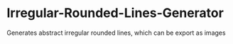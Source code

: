 # Irregular-Rounded-Lines-Generator
Generates abstract irregular rounded lines, which can be export as images
